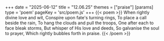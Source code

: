+++
date = "2025-06-12"
title = "12.06.25"
themes = ["praise"]
[params]
  type = 'poem'
  pageKey = 'src/poem.js'
+++
{{< poem >}}
When rightly divine love and wit,
Conspire upon fate's turning rings,
To place a call beside the rain,
To hang the clouds and pull the troops,
One after each to face bleak storms,
But whisper of His love and deeds,
So galvanise the soul to prayer,
Which rightly bubbles forth in praise.
{{< /poem >}}